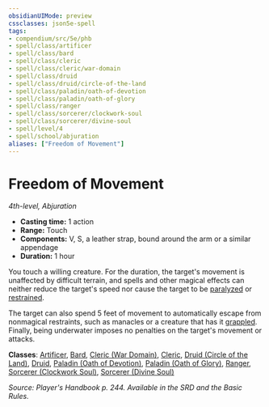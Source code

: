 ```yaml
---
obsidianUIMode: preview
cssclasses: json5e-spell
tags:
- compendium/src/5e/phb
- spell/class/artificer
- spell/class/bard
- spell/class/cleric
- spell/class/cleric/war-domain
- spell/class/druid
- spell/class/druid/circle-of-the-land
- spell/class/paladin/oath-of-devotion
- spell/class/paladin/oath-of-glory
- spell/class/ranger
- spell/class/sorcerer/clockwork-soul
- spell/class/sorcerer/divine-soul
- spell/level/4
- spell/school/abjuration
aliases: ["Freedom of Movement"]
---
```

# Freedom of Movement
*4th-level, Abjuration*  

- **Casting time:** 1 action
- **Range:** Touch
- **Components:** V, S, a leather strap, bound around the arm or a similar appendage
- **Duration:** 1 hour

You touch a willing creature. For the duration, the target's movement is unaffected by difficult terrain, and spells and other magical effects can neither reduce the target's speed nor cause the target to be [paralyzed](5E2014官方资源/规则/conditions.md#paralyzed) or [restrained](5E2014官方资源/规则/conditions.md#restrained).

The target can also spend 5 feet of movement to automatically escape from nonmagical restraints, such as manacles or a creature that has it [grappled](5E2014官方资源/规则/conditions.md#grappled). Finally, being underwater imposes no penalties on the target's movement or attacks.

**Classes**: [Artificer](5E2014官方资源/classes/artificer-tce.md), [Bard](5E2014官方资源/classes/bard.md), [Cleric (War Domain)](5E2014官方资源/classes/cleric-war-domain.md), [Cleric](5E2014官方资源/classes/cleric.md), [Druid (Circle of the Land)](5E2014官方资源/classes/druid-circle-of-the-land.md), [Druid](5E2014官方资源/classes/druid.md), [Paladin (Oath of Devotion)](5E2014官方资源/classes/paladin-oath-of-devotion.md), [Paladin (Oath of Glory)](5E2014官方资源/classes/paladin-oath-of-glory-tce.md), [Ranger](5E2014官方资源/classes/ranger.md), [Sorcerer (Clockwork Soul)](5E2014官方资源/classes/sorcerer-clockwork-soul-tce.md), [Sorcerer (Divine Soul)](5E2014官方资源/classes/sorcerer-divine-soul-xge.md)

*Source: Player's Handbook p. 244. Available in the SRD and the Basic Rules.*